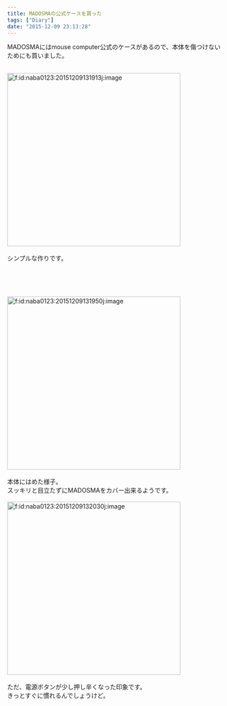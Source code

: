 ```yaml
---
title: MADOSMAの公式ケースを買った
tags: ["Diary"]
date: "2015-12-09 23:13:28"
---
```


<p>MADOSMAにはmouse computer公式のケースがあるので、本体を傷つけないためにも買いました。</p>
<div> </div>
<div><img class="hatena-fotolife" title="f:id:naba0123:20151209131913j:image" src="http://cdn-ak.f.st-hatena.com/images/fotolife/n/naba0123/20151209/20151209131913.jpg" alt="f:id:naba0123:20151209131913j:image" width="400" /></div>
<div> </div>
<div>シンプルな作りです。</div>
<div> </div>
<div>
<p><!-- more --></p>
<p> </p>
</div>
<div> </div>
<div><img class="hatena-fotolife" title="f:id:naba0123:20151209131950j:image" src="http://cdn-ak.f.st-hatena.com/images/fotolife/n/naba0123/20151209/20151209131950.jpg" alt="f:id:naba0123:20151209131950j:image" width="400" /></div>
<div> </div>
<div>本体にはめた様子。</div>
<div>スッキリと目立たずにMADOSMAをカバー出来るようです。</div>
<div> </div>
<div><img class="hatena-fotolife" title="f:id:naba0123:20151209132030j:image" src="http://cdn-ak.f.st-hatena.com/images/fotolife/n/naba0123/20151209/20151209132030.jpg" alt="f:id:naba0123:20151209132030j:image" width="400" /></div>
<div> </div>
<div>ただ、電源ボタンが少し押し辛くなった印象です。</div>
<div>きっとすぐに慣れるんでしょうけど。</div>
<div> </div>
<div> </div>
